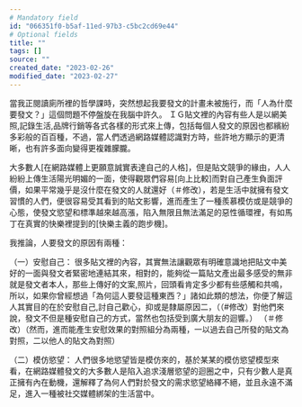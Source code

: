 ```yaml
---
# Mandatory field
id: "066351f0-b5af-11ed-97b3-c5bc2cd69e44"
# Optional fields
title: ""
tags: []
source: ""
created_date: "2023-02-26"
modified_date: "2023-02-27"
---
```

當我正閱讀廁所裡的哲學課時，突然想起我要發文的計畫未被施行，而「人為什麼要發文？」這個問題不停盤旋在我腦中許久。
ＩＧ貼文裡的內容有些人是以網美照,記錄生活,品牌行銷等各式各樣的形式來上傳，包括每個人發文的原因也都繽紛多彩般的百百種，不過，當人們透過網路媒體認識對方時，些許地方顯示的更清晰，也有許多面向變得更複雜朦朧。

大多數人[在網路媒體上更願意誠實表達自己的人格]，但是貼文競爭的緣由，人人紛紛上傳生活陽光明媚的一面，使得觀眾們容易[向上比較]而對自己產生負面評價，如果平常幾乎是沒什麼在發文的人就還好（＃修改），若是生活中就擁有發文習慣的人們，便很容易受其看到的貼文影響，進而產生了一種羨慕模仿或是競爭的心態，使發文慾望和標準越來越高漲，陷入無限且無法滿足的惡性循環裡，有如馬丁在真實的快樂裡提到的[快樂主義的跑步機]。

我推論，人要發文的原因有兩種：

（一）安慰自己：
很多貼文裡的內容，其實無法讓觀眾有明確意識地把貼文中美好的一面與發文者緊密地連結其來，相對的，能夠從一篇貼文產出最多感受的無非就是發文者本人，那些上傳好的文案,照片，回頭看肯定多少都有些感觸和共鳴，所以，如果你曾經想過「為何這人要發這種東西？」諸如此類的想法，你便了解這人其實目的在於安慰自己,討自己歡心，抑或是隸屬原因二，（（#修改）對他們來說，發文不但是種安慰自己的方式，當然也包括受到廣大朋友的迴響。）
（＃修改）（然而，進而能產生安慰效果的對照組分為兩種，一以過去自己所發的貼文為對照，二以他人的貼文為對照）

（二）模仿慾望：
人們很多地慾望皆是模仿來的，基於某某的模仿慾望模型來看，在網路媒體發文的大多數人是陷入追求淺層慾望的迴圈之中，只有少數人是真正擁有內在動機，還解釋了為何人們對於發文的需求慾望絡繹不絕，並且永遠不滿足，進入一種被社交媒體綁架的生活當中。